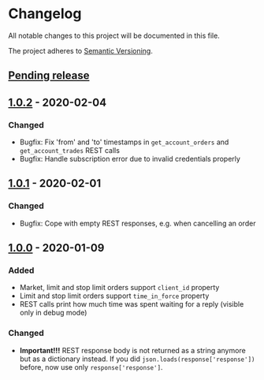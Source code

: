 # Changelog

All notable changes to this project will be documented in this file.

The project adheres to [Semantic Versioning](https://semver.org/spec/v2.0.0.html).

## [Pending release]

## [1.0.2] - 2020-02-04

### Changed

- Bugfix: Fix 'from' and 'to' timestamps in `get_account_orders` and `get_account_trades` REST calls
- Bugfix: Handle subscription error due to invalid credentials properly

## [1.0.1] - 2020-02-01

### Changed

- Bugfix: Cope with empty REST responses, e.g. when cancelling an order

## [1.0.0] - 2020-01-09

### Added

- Market, limit and stop limit orders support `client_id` property
- Limit and stop limit orders support `time_in_force` property
- REST calls print how much time was spent waiting for a reply (visible only in debug mode)

### Changed

- __Important!!!__ REST response body is not returned as a string anymore but as a dictionary instead. If you did `json.loads(response['response'])` before, now use only `response['response']`.

[Pending release]: https://github.com/nardew/bitpanda-aio/compare/1.0.2...HEAD
[1.0.2]: https://github.com/nardew/bitpanda-aio/compare/1.0.1...1.0.2
[1.0.1]: https://github.com/nardew/bitpanda-aio/compare/1.0.0...1.0.1
[1.0.0]: https://github.com/nardew/bitpanda-aio/compare/0.1.0...1.0.0